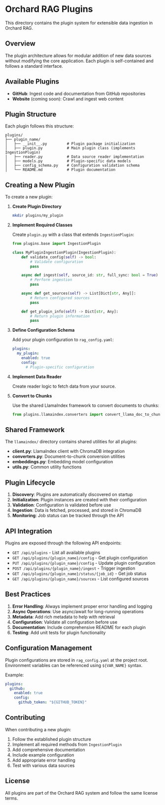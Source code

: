 # Orchard RAG Plugins

This directory contains the plugin system for extensible data ingestion in Orchard RAG.

## Overview

The plugin architecture allows for modular addition of new data sources without modifying the core application. Each plugin is self-contained and follows a standard interface.

## Available Plugins

- **GitHub**: Ingest code and documentation from GitHub repositories
- **Website** (coming soon): Crawl and ingest web content

## Plugin Structure

Each plugin follows this structure:

```
plugins/
├── plugin_name/
│   ├── __init__.py         # Plugin package initialization
│   ├── plugin.py           # Main plugin class (implements IngestionPlugin)
│   ├── reader.py           # Data source reader implementation
│   ├── models.py           # Plugin-specific data models
│   ├── config_schema.py    # Configuration validation schema
│   └── README.md           # Plugin documentation
```

## Creating a New Plugin

To create a new plugin:

1. **Create Plugin Directory**
   ```bash
   mkdir plugins/my_plugin
   ```

2. **Implement Required Classes**

   Create `plugin.py` with a class that extends `IngestionPlugin`:
   ```python
   from plugins.base import IngestionPlugin

   class MyPluginIngestionPlugin(IngestionPlugin):
       def validate_config(self) -> bool:
           # Validate configuration
           pass

       async def ingest(self, source_id: str, full_sync: bool = True) -> str:
           # Perform ingestion
           pass

       async def get_sources(self) -> List[Dict[str, Any]]:
           # Return configured sources
           pass

       def get_plugin_info(self) -> Dict[str, Any]:
           # Return plugin information
           pass
   ```

3. **Define Configuration Schema**

   Add your plugin configuration to `rag_config.yaml`:
   ```yaml
   plugins:
     my_plugin:
       enabled: true
       config:
         # Plugin-specific configuration
   ```

4. **Implement Data Reader**

   Create reader logic to fetch data from your source.

5. **Convert to Chunks**

   Use the shared LlamaIndex framework to convert documents to chunks:
   ```python
   from plugins.llamaindex.converters import convert_llama_doc_to_chunks
   ```

## Shared Framework

The `llamaindex/` directory contains shared utilities for all plugins:

- **client.py**: LlamaIndex client with ChromaDB integration
- **converters.py**: Document-to-chunk conversion utilities
- **embeddings.py**: Embedding model configuration
- **utils.py**: Common utility functions

## Plugin Lifecycle

1. **Discovery**: Plugins are automatically discovered on startup
2. **Initialization**: Plugin instances are created with their configuration
3. **Validation**: Configuration is validated before use
4. **Ingestion**: Data is fetched, processed, and stored in ChromaDB
5. **Monitoring**: Job status can be tracked through the API

## API Integration

Plugins are exposed through the following API endpoints:

- `GET /api/plugins` - List all available plugins
- `GET /api/plugins/{plugin_name}/config` - Get plugin configuration
- `PUT /api/plugins/{plugin_name}/config` - Update plugin configuration
- `POST /api/plugins/{plugin_name}/ingest` - Trigger ingestion
- `GET /api/plugins/{plugin_name}/status/{job_id}` - Get job status
- `GET /api/plugins/{plugin_name}/sources` - List configured sources

## Best Practices

1. **Error Handling**: Always implement proper error handling and logging
2. **Async Operations**: Use async/await for long-running operations
3. **Metadata**: Add rich metadata to help with retrieval
4. **Configuration**: Validate all configuration before use
5. **Documentation**: Include comprehensive README for each plugin
6. **Testing**: Add unit tests for plugin functionality

## Configuration Management

Plugin configurations are stored in `rag_config.yaml` at the project root. Environment variables can be referenced using `${VAR_NAME}` syntax.

Example:
```yaml
plugins:
  github:
    enabled: true
    config:
      github_token: "${GITHUB_TOKEN}"
```

## Contributing

When contributing a new plugin:

1. Follow the established plugin structure
2. Implement all required methods from `IngestionPlugin`
3. Add comprehensive documentation
4. Include example configuration
5. Add appropriate error handling
6. Test with various data sources

## License

All plugins are part of the Orchard RAG system and follow the same license terms.
